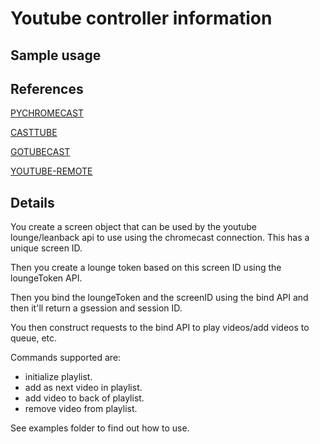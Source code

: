 # Youtube controller information

## Sample usage

## References

[PYCHROMECAST](https://github.com/balloob/pychromecast/blob/master/pychromecast/controllers/youtube.py)

[CASTTUBE](https://github.com/ur1katz/casttube/blob/master/casttube/YouTubeSession.py)

[GOTUBECAST](https://github.com/CBiX/gotubecast/blob/master/main.go)

[YOUTUBE-REMOTE](https://github.com/mutantmonkey/youtube-remote/blob/master/remote.py)

## Details

You create a screen object that can be used by the youtube lounge/leanback api to use using the chromecast connection. This has a unique screen ID.

Then you create a lounge token based on this screen ID using the loungeToken API.

Then you bind the loungeToken and the screenID using the bind API and then it'll return a gsession and session ID.

You then construct requests to the bind API to play videos/add videos to queue, etc.

Commands supported are:

- initialize playlist.
- add as next video in playlist.
- add video to back of playlist.
- remove video from playlist.

See examples folder to find out how to use.